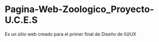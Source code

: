 # Pagina-Web-Zoologico_Proyecto-U.C.E.S
Es un sitio web creado para el primer final de Diseño de IU/UX
